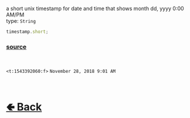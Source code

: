 a short unix timestamp for date and time that shows month dd, yyyy 0:00 AM/PM<br>
type: `String`<br>

```js
timestamp.short;
```

### [source](https://github.com/shysolocup/noscord.js/blob/main/src/Services/UtilService/custard/Timestamp.js)

<br>

`<t:1543392060:f>` `November 28, 2018 9:01 AM` 

<br> <h1> [🢀 Back](https://github.com/shysolocup/noscord.js/wiki/Util.Timestamp) </h1>
